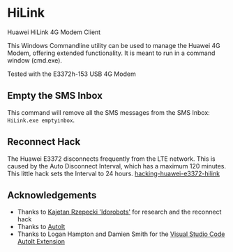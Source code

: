 # HiLink
Huawei HiLink 4G Modem Client

This Windows Commandline utility can be used to manage the Huawei 4G Modem, offering extended functionality.
It is meant to run in a command window (cmd.exe).

Tested with the E3372h-153 USB 4G Modem

## Empty the SMS Inbox
This command will remove all the SMS messages from the SMS Inbox: `HiLink.exe emptyinbox`.

## Reconnect Hack

The Huawei E3372 disconnects frequently from the LTE network. This is caused by the Auto Disconnect Interval, which has a maximum 120 minutes. This little hack sets the Interval to 24 hours.
[hacking-huawei-e3372-hilink](https://blog.idorobots.org/entries/hacking-huawei-e3372-hilink..html)

## Acknowledgements

* Thanks to [Kajetan Rzepecki 'Idorobots'](https://github.com/Idorobots) for research and the reconnect hack
* Thanks to [AutoIt](https://www.autoitscript.com)
* Thanks to Logan Hampton and Damien Smith for the [Visual Studio Code AutoIt Extension](https://github.com/loganch/AutoIt-VSCode)
